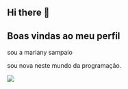 ## Hi there 👋


## Boas vindas ao meu perfil ##

sou a mariany sampaio 

sou nova neste mundo da programação.

![](https://media1.tenor.com/m/CzaHhPyIR8gAAAAC/rosy00.gif)

